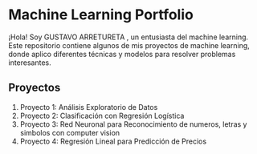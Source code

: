 # Machine Learning Portfolio

¡Hola! Soy GUSTAVO ARRETURETA , un entusiasta del machine learning. Este repositorio contiene algunos de mis proyectos de machine learning, donde aplico diferentes técnicas y modelos para resolver problemas interesantes.

## Proyectos
1. Proyecto 1: Análisis Exploratorio de Datos
2. Proyecto 2: Clasificación con Regresión Logística
3. Proyecto 3: Red Neuronal para Reconocimiento de numeros, letras y simbolos con computer vision
4. Proyecto 4: Regresión Lineal para Predicción de Precios
